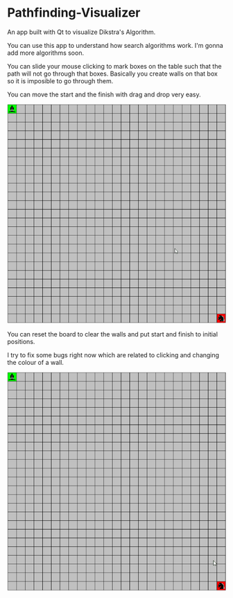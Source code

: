 # Pathfinding-Visualizer
An app built with Qt  to visualize Dikstra's Algorithm.

You can use this app to understand how search algorithms work. I'm gonna add more algorithms soon.

You can slide your mouse clicking to mark boxes on the table such that the path will not go through that boxes. Basically you create walls on that box so it is imposible to go through them.

You can move the start and the finish with drag and drop very easy.

![](images/moveStartFinsih.gif)

You can reset the board to clear the walls and put start and finish to initial positions.

I try to fix some bugs right now which are related to clicking and changing the colour of a wall.

![](images/paintBoxes.gif)
